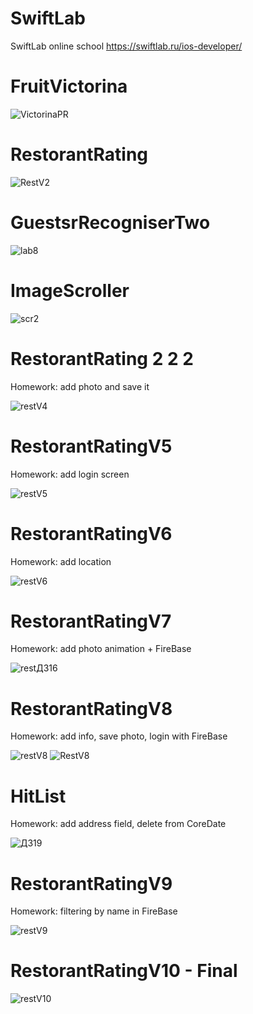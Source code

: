 # SwiftLab
SwiftLab online school https://swiftlab.ru/ios-developer/

# FruitVictorina

![VictorinaPR](https://user-images.githubusercontent.com/30910230/60824628-98b8a880-a1b2-11e9-8642-512d06c65edf.gif)



# RestorantRating

![RestV2](https://user-images.githubusercontent.com/30910230/60824589-86d70580-a1b2-11e9-895b-d9d7ac736f86.gif)

# GuestsrRecogniserTwo

![lab8](https://user-images.githubusercontent.com/30910230/61118673-dca4f980-a4a1-11e9-955f-313ee05654eb.gif)

# ImageScroller 

![scr2](https://user-images.githubusercontent.com/30910230/61274684-f3569380-a7b4-11e9-89b8-fbcf93bb71a8.gif)

# RestorantRating 2 2 2
Homework: add photo and save it

![restV4](https://user-images.githubusercontent.com/30910230/61546176-b22edf80-aa51-11e9-9f1c-90ff123828c8.gif)

# RestorantRatingV5
Homework: add login screen 

![restV5](https://user-images.githubusercontent.com/30910230/61772478-16a7c100-adfb-11e9-8d59-6b8bac9e1e76.gif)

# RestorantRatingV6
Homework: add location

![restV6](https://user-images.githubusercontent.com/30910230/63039438-f33cd700-becb-11e9-9d67-e6530cc2ebab.gif)

# RestorantRatingV7

Homework: add photo animation + FireBase

![restДЗ16](https://user-images.githubusercontent.com/30910230/63039833-d6ed6a00-becc-11e9-9142-aa5b2bc7f723.gif)

# RestorantRatingV8

Homework: add info, save photo, login with FireBase

![restV8](https://user-images.githubusercontent.com/30910230/63040233-b376ef00-becd-11e9-910b-f7b16f1b6f68.gif)
![RestV8](https://user-images.githubusercontent.com/30910230/63040246-b8d43980-becd-11e9-9f3e-b6ef90b2df64.gif)

# HitList

Homework: add address field, delete from CoreDate

![ДЗ19](https://user-images.githubusercontent.com/30910230/63078471-43f01680-bf44-11e9-9c3e-5e4f96e83c69.gif)

# RestorantRatingV9

Homework: filtering by name in FireBase

![restV9](https://user-images.githubusercontent.com/30910230/63078747-32f3d500-bf45-11e9-9b61-35633efbb9b7.gif)


# RestorantRatingV10 - Final

![restV10](https://user-images.githubusercontent.com/30910230/63267818-834b9980-c29b-11e9-994b-5d787ebfb457.gif)
